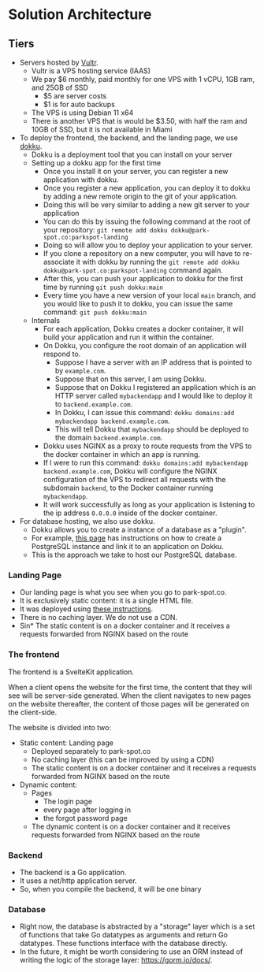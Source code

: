 # Solution Architecture

## Tiers 

* Servers hosted by [Vultr](https://www.vultr.com/).
    * Vultr is a VPS hosting service (IAAS)
    * We pay $6 monthly, paid monthly for one VPS with 1 vCPU, 1GB ram, and 25GB of SSD
        * $5 are server costs
        * $1 is for auto backups
    * The VPS is using Debian 11 x64
    * There is another VPS that is would be $3.50, with half the ram and 10GB of SSD, but it is not available in Miami
* To deploy the frontend, the backend, and the landing page, we use [dokku](https://dokku.com/).
    * Dokku is a deployment tool that you can install on your server
    * Setting up a dokku app for the first time
        * Once you install it on your server, you can register a new application with dokku.
        * Once you register a new application, you can deploy it to dokku by adding a new remote origin to the git of your application.
        * Doing this will be very similar to adding a new git server to your application
        * You can do this by issuing the following command at the root of your repository: `git remote add dokku dokku@park-spot.co:parkspot-landing`
        * Doing so will allow you to deploy your application to your server.
        * If you clone a repository on a new computer, you will have to re-associate it with dokku by running the `git remote add dokku dokku@park-spot.co:parkspot-landing` command again.
        * After this, you can push your application to dokku for the first time by running `git push dokku:main`
        * Every time you have a new version of your local `main` branch, and you would like to push it to dokku, you can issue the same command: `git push dokku:main`
    * Internals
        * For each application, Dokku creates a docker container, it will build your application and run it within the container.
        * On Dokku, you configure the root domain of an application will respond to.
            * Suppose I have a server with an IP address that is pointed to by `example.com`.
            * Suppose that on this server, I am using Dokku.
            * Suppose that on Dokku I registered an application which is an HTTP server called `mybackendapp` and I would like to deploy it to `backend.example.com`.
            * In Dokku, I can issue this command: `dokku domains:add mybackendapp backend.example.com`.
            * This will tell Dokku that `mybackendapp` should be deployed to the domain `backend.example.com`.
        * Dokku uses NGINX as a proxy to route requests from the VPS to the docker container in which an app is running.
        * If I were to run this command: `dokku domains:add mybackendapp backend.example.com`, Dokku will configure the NGINX configuration of the VPS to redirect all requests with the subdomain `backend`, to the Docker container running `mybackendapp`.
        * It will work successfully as long as your application is listening to the ip address `0.0.0.0` inside of the docker container.
* For database hosting, we also use dokku.
    * Dokku allows you to create a instance of a database as a "plugin". 
    * For example, [this page](https://dokku.com/docs/deployment/application-deployment/#create-the-backing-services) has instructions on how to create a PostgreSQL instance and link it to an application on Dokku.
    * This is the approach we take to host our PostgreSQL database.

### Landing Page
* Our landing page is what you see when you go to park-spot.co.
* It is exclusively static content: it is a single HTML file.
* It was deployed using [these instructions](https://johnfraney.ca/blog/build-deploy-static-site-dokku/).
* There is no caching layer. We do not use a CDN.
* Sin* The static content is on a docker container and it receives a requests forwarded from NGINX based on the route

### The frontend

The frontend is a SvelteKit application. 

When a client opens the website for the first time, the content that they will see will be server-side generated. When the client navigates to new pages on the website thereafter, the content of those pages will be generated on the client-side.

The website is divided into two:
* Static content: Landing page
    * Deployed separately to park-spot.co
    * No caching layer (this can be improved by using a CDN)
    * The static content is on a docker container and it receives a requests forwarded from NGINX based on the route
* Dynamic content:
    * Pages
        * The login page
        * every page after logging in
        * the forgot password page
    * The dynamic content is on a docker container and it receives requests forwarded from NGINX based on the route

### Backend

* The backend is a Go application.
* It uses a net/http application server.
* So, when you compile the backend, it will be one binary

### Database

* Right now, the database is abstracted by a "storage" layer which is a set of functions that take Go datatypes as arguments and return Go datatypes. These functions interface with the database directly.
* In the future, it might be worth considering to use an ORM instead of writing the logic of the storage layer: https://gorm.io/docs/.
